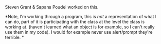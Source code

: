 Steven Grant & Sapana Poudel worked on this.


*Note, I'm working through a program, this is *not* a representation of what I can do, part of it is participating with the class at the level the class is working at. (haven't learned what an object is for example, so I can't really use them in my code). I would for example never use alert/prompt they're terrible. *

